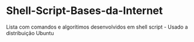 # Shell-Script-Bases-da-Internet
Lista com comandos e algorítimos desenvolvidos em shell script - Usado a distribuição Ubuntu

